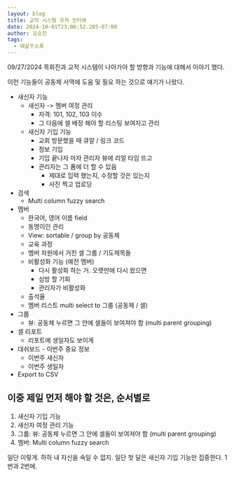```yaml
---
layout: blog
title: 교적 시스템 유저 인터뷰
date: 2024-10-01T23:06:52.285-07:00
author: 김승진
tags:
  - 예삶주소록
---
```

09/27/2024 목회진과 교적 시스템이 나아가야 할 방향과 기능에 대해서 이야기 했다.

이런 기능들이 공동체 사역에 도움 및 필요 하는 것으로 얘기가 나왔다.





- 새신자 기능
  - 새신자 -> 멤버 여정 관리
    - 자격: 101, 102, 103 이수
    - 그 다음에 셀 배정 해야 할 리스팅 보여지고 관리
  - 새신자 기입 기능
    - 교회 방문했을 때 큐알 / 링크 코드
    - 정보 기입
    - 기입 끝나자 마자 관리자 뷰에 리얼 타임 뜨고
    - 관리자는 그 폼에 더 할 수 있음
      - 제대로 입력 했는지, 수정할 것은 있는지
      - 사진 찍고 업로딩
- 검색
  - Multi column fuzzy search
- 멤버
  - 한국어, 영어 이름 field
  - 동명이인 관리
  - View: sortable / group by 공동체
  - 교육 과정
  - 멤버 차원에서 거친 셀 그룹 / 기도제목들
  - 비활성화 기능 (예전 멤버)
    - 다시 활성화 하는 거. 오랫만에 다시 왔으면
    - 심방 할 기회
    - 관리자가 비활성화
  - 출석율
  - 멤버 리스트 multi select to 그룹 (공동체 / 셀)
- 그룹
  - 뷰: 공동체 누르면 그 안에 셀들이 보여져야 함 (multi parent grouping)
- 셀 리포트
  - 리포트에 생일자도 보이게
- 대쉬보드 - 이번주 중요 정보
  - 이번주 새신자
  - 이번주 생일자
- Export to CSV

## 이중 제일 먼저 해야 할 것은, 순서별로

1. 새신자 기입 기능
1. 새신자 여정 관리 기능
1. 그룹: 뷰: 공동체 누르면 그 안에 셀들이 보여져야 함 (multi parent grouping)
1. 멤버: Multi column fuzzy search

일단 이렇게. 하하 내 자신을 속일 수 없지. 일단 첫 달은 새신자 기입 기능만 집중한다. 1번과 2번에.




